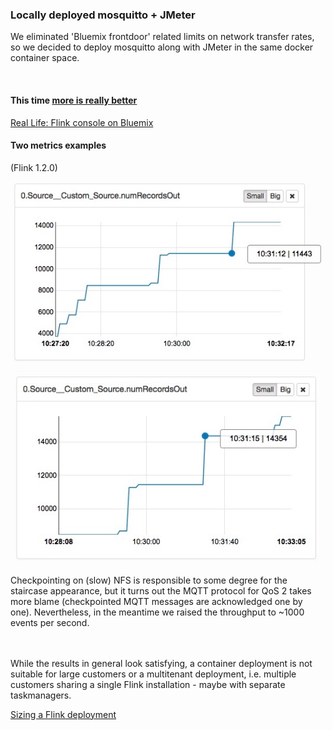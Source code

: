 
### Locally deployed mosquitto + JMeter

We eliminated 'Bluemix frontdoor' related limits on network transfer rates, so we decided to deploy mosquitto along with JMeter in the same docker container space.


<br>

#### This time [more is really better](http://www.energy2engage.com/hs-fs/hub/129961/file-296483410-jpeg/images/more_is_better.jpeg?t=1490990984108&width=400&height=300&name=more_is_better.jpeg)

[Real Life: Flink console on Bluemix](http://134.168.58.194:8081/#/overview)

#### Two metrics examples  
(Flink 1.2.0)

![Metric #1](metrics-source.jpeg)
![Metric #2](metrics-source-2.jpeg)

Checkpointing on (slow) NFS is responsible to some degree for the staircase appearance, but it turns out the MQTT protocol for QoS 2 takes more blame (checkpointed MQTT messages are acknowledged one by one).
Nevertheless, in the meantime we raised the throughput to ~1000 events per second.

<br><br>
While the results in general look satisfying, a container deployment is not suitable for large customers or a multitenant deployment, i.e. multiple customers sharing a single Flink installation - maybe with separate taskmanagers.

[Sizing a Flink deployment](FlyInTheOintment.md)



